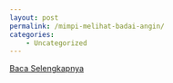 ```yaml
---
layout: post
permalink: /mimpi-melihat-badai-angin/
categories:
    - Uncategorized
---
```


[Baca Selengkapnya](/05)